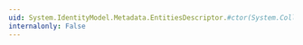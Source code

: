```yaml
---
uid: System.IdentityModel.Metadata.EntitiesDescriptor.#ctor(System.Collections.ObjectModel.Collection{System.IdentityModel.Metadata.EntityDescriptor})
internalonly: False
---
```

